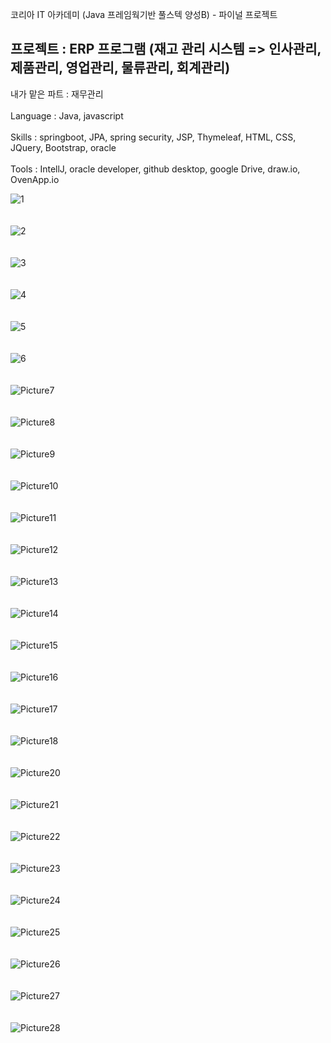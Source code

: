 코리아 IT 아카데미 (Java 프레임웍기반 풀스텍 양성B) - 파이널 프로젝트 

## 프로젝트 : ERP 프로그램 (재고 관리 시스템 => 인사관리, 제품관리, 영업관리, 물류관리, 회계관리)

내가 맡은 파트 : 재무관리
</br>
</br>
Language : Java, javascript
</br>
</br>
Skills : springboot, JPA, spring security, JSP, Thymeleaf, HTML, CSS, JQuery, Bootstrap, oracle
</br>
</br>
Tools : IntellJ, oracle developer, github desktop, google Drive, draw.io, OvenApp.io


![1](https://user-images.githubusercontent.com/71064490/174597640-d39e3c5a-b852-406f-b717-660ffa2f3f18.png)
<br>
<br>
<br>
![2](https://user-images.githubusercontent.com/71064490/174597787-821ca82d-e2fc-4944-88d0-7350859fc80a.png)
<br>
<br>
<br>
![3](https://user-images.githubusercontent.com/71064490/174597878-d13a4bab-99e3-4d2d-8b52-ca70cfb3836a.png)
<br>
<br>
<br>
![4](https://user-images.githubusercontent.com/71064490/174597926-4e6196e4-6671-448f-9f78-191ab0ea8568.png)
<br>
<br>
<br>
![5](https://user-images.githubusercontent.com/71064490/174597968-bf7edf23-dc23-44b9-af81-9dcfa00a3f06.png)
<br>
<br>
<br>
![6](https://user-images.githubusercontent.com/71064490/174598030-27e5d235-c27e-4ddf-ada1-f9935a55c816.png)
<br>
<br>
<br>
![Picture7](https://user-images.githubusercontent.com/71064490/174598075-e8d0a53f-6975-4dc9-990f-7a0044176967.png)
<br>
<br>
<br>
![Picture8](https://user-images.githubusercontent.com/71064490/174598111-10376c40-4ab7-433c-bb5d-9680fd4b0816.png)
<br>
<br>
<br>
![Picture9](https://user-images.githubusercontent.com/71064490/174598136-1790f542-9485-4dfb-bbdd-7cacae368cd4.png)
<br>
<br>
<br>
![Picture10](https://user-images.githubusercontent.com/71064490/174598201-4cfd085d-fc33-4b93-9c1e-a96b916a1849.png)
<br>
<br>
<br>
![Picture11](https://user-images.githubusercontent.com/71064490/174598238-bff4bd7f-c362-441e-a144-478bfafd82b1.png)
<br>
<br>
<br>
![Picture12](https://user-images.githubusercontent.com/71064490/174598274-b61fea84-b104-40e3-b10a-5b241128b657.png)
<br>
<br>
<br>
![Picture13](https://user-images.githubusercontent.com/71064490/174598304-9d18585b-c203-41c2-96bc-9e6c1c663b6c.png)
<br>
<br>
<br>
![Picture14](https://user-images.githubusercontent.com/71064490/174598331-373aaa68-95a0-4cff-ae07-0c6b6ca3300d.png)
<br>
<br>
<br>
![Picture15](https://user-images.githubusercontent.com/71064490/174598354-657169c2-d922-4758-b3b9-514f136a4918.png)
<br>
<br>
<br>
![Picture16](https://user-images.githubusercontent.com/71064490/174598379-7495614e-e1b3-4f7b-9fac-c49a6c6e8c17.png)
<br>
<br>
<br>
![Picture17](https://user-images.githubusercontent.com/71064490/174598402-8870f7aa-3d38-42f3-aa68-c2e1e41c0480.png)
<br>
<br>
<br>
![Picture18](https://user-images.githubusercontent.com/71064490/174598418-572975b0-6630-46cc-a7d5-2daac0a98fe2.png)
<br>
<br>
<br>
![Picture20](https://user-images.githubusercontent.com/71064490/174598472-fd0b9f95-f1b0-4d9e-a24e-0dc3e2e394b8.png)
<br>
<br>
<br>
![Picture21](https://user-images.githubusercontent.com/71064490/174598504-b7f0a3cb-7bf9-4031-a4b8-86bccb4dfcb8.png)
<br>
<br>
<br>
![Picture22](https://user-images.githubusercontent.com/71064490/174598546-290ac582-5b5e-46d8-bac6-2e8e0b2e10ae.png)
<br>
<br>
<br>
![Picture23](https://user-images.githubusercontent.com/71064490/174598585-abaf1069-4ec1-491a-b0a6-1e59e03efba4.png)
<br>
<br>
<br>
![Picture24](https://user-images.githubusercontent.com/71064490/174598627-e0e97a2d-7dd3-4c63-ade8-e59f672cb332.png)
<br>
<br>
<br>
![Picture25](https://user-images.githubusercontent.com/71064490/174598654-427d744b-5068-46b2-a1fc-6eaae9ad7bfb.png)
<br>
<br>
<br>
![Picture26](https://user-images.githubusercontent.com/71064490/174598680-3e32445e-fa09-4144-a582-1cf7441f6051.png)
<br>
<br>
<br>
![Picture27](https://user-images.githubusercontent.com/71064490/174598701-50861ede-ae5b-45e1-8792-dc45ef0d5ab1.png)
<br>
<br>
<br>
![Picture28](https://user-images.githubusercontent.com/71064490/174598723-def83d00-e34b-4db7-b542-6ff511dfa119.png)








